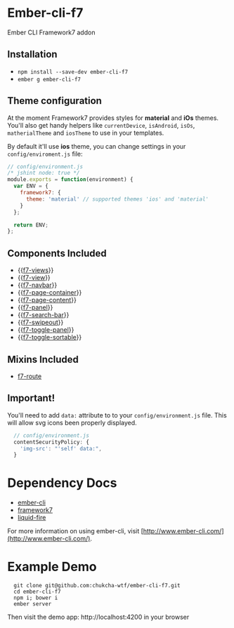 # Ember-cli-f7

Ember CLI Framework7 addon

## Installation

* `npm install --save-dev ember-cli-f7`
* `ember g ember-cli-f7`

## Theme configuration
At the moment Framework7 provides styles for **material** and **iOs** themes.
You'll also get handy helpers like `currentDevice`, `isAndroid`, `isOs`, `matherialTheme` and `iosTheme` to use in your templates.

By default it'll use **ios** theme, you can change settings in your `config/enviroment.js` file:

```javascript
// config/environment.js
/* jshint node: true */
module.exports = function(environment) {
  var ENV = {
    framework7: {
      theme: 'material' // supported themes 'ios' and 'material'
    }
  };

  return ENV;
};
```

## Components Included
- {{[f7-views](https://github.com/chukcha-wtf/ember-cli-f7/blob/master/addon/components/f7-views.js)}}
- {{[f7-view](https://github.com/chukcha-wtf/ember-cli-f7/blob/master/addon/components/f7-view.js)}}
- {{[f7-navbar](https://github.com/chukcha-wtf/ember-cli-f7/blob/master/addon/components/f7-navbar.js)}}
- {{[f7-page-container](https://github.com/chukcha-wtf/ember-cli-f7/blob/master/addon/components/f7-page-container.js)}}
- {{[f7-page-content](https://github.com/chukcha-wtf/ember-cli-f7/blob/master/addon/components/f7-page-content.js)}}
- {{[f7-panel](https://github.com/chukcha-wtf/ember-cli-f7/blob/master/addon/components/f7-panel.js)}}
- {{[f7-search-bar](https://github.com/chukcha-wtf/ember-cli-f7/blob/master/addon/components/f7-search-bar.js)}}
- {{[f7-swipeout](https://github.com/chukcha-wtf/ember-cli-f7/blob/master/addon/components/f7-swipeout.js)}}
- {{[f7-toggle-panel](https://github.com/chukcha-wtf/ember-cli-f7/blob/master/addon/components/f7-toggle-panel.js)}}
- {{[f7-toggle-sortable](https://github.com/chukcha-wtf/ember-cli-f7/blob/master/addon/components/f7-toggle-sortable.js)}}

## Mixins Included
- [f7-route](https://github.com/chukcha-wtf/ember-cli-f7/blob/master/addon/mixins/f7-route.js)

## Important!
You'll need to add `data:` attribute to to your `config/environment.js` file. This will allow svg icons been properly displayed.

```javascript
  // config/environment.js
  contentSecurityPolicy: {
    'img-src': "'self' data:",
  }
```

# Dependency Docs

-  [ember-cli](http://ember-cli.com)
-  [framework7](http://www.idangero.us/framework7)
-  [liquid-fire](http://ef4.github.io/liquid-fire/)

For more information on using ember-cli, visit [http://www.ember-cli.com/](http://www.ember-cli.com/).

# Example Demo

```
  git clone git@github.com:chukcha-wtf/ember-cli-f7.git
  cd ember-cli-f7
  npm i; bower i
  ember server
```
Then visit the demo app: http://localhost:4200 in your browser
